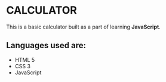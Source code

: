 # CALCULATOR
This is a basic calculator built as a part of learning **JavaScript**.

## Languages used are:
* HTML 5
* CSS 3
* JavaScript
